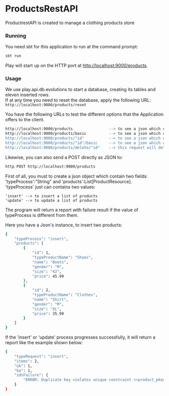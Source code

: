 # ProductsRestAPI

ProductrestAPI is created to manage a clothing products store


### Running

You need sbt for this application to run at the command prompt:

```bash
sbt run
```
Play will start up on the HTTP port at <http://localhost:9000/products>.


### Usage

We use play.api.db.evolutions to start a database, creating its tables and eleven inserted rows.  
If at any time you need to reset the database, apply the following URL:  ```http://localhost:9000/products/reset```  


You have the following URLs to test the different options that the Application offers to the client.  

```bash
http://localhost:9000/products                --> to see a json which contains all prducts with complete information.
http://localhost:9000/products/basic          --> to see a json which contains all products with basic information (product's name and price)
http://localhost:9000/products/"id"           --> to see a json which contains the complete information of the product selected by its id
http://localhost:9000/products/"id"/basic     --> to see a json which contains the basic information of the product selected by its id
http://localhost:9000/products/delete/"id"    --> this request will delete a record from database, which is selected previously by its id.
```


Likewise, you can also send a POST directly as JSON to:

```bash
http POST http://localhost:9000/products
```

First of all, you must to create a json object which contain two fields: 'typeProcess':"String" and 'products':List[ProductResource].  
'typeProcess' just can contains two values:  

    'insert' --> to insert a list of products  
    'update' --> to update a list of products  

The program will return a report with failure result if the value of typeProcess is different from them.  

Here you have a Json's instance, to insert two products:


```bash
{
    "typeProcess": "insert",
    "products": [
        {
            "id": 1,
            "typeProductName": "Shoes",
            "name": "Boots",
            "gender": "M",
            "size": "42",
            "price": 45.99
        },
        {
            "id": 2,
            "typeProductName": "Clothes",
            "name": "Shirt",
            "gender": "M",
            "size": "XL",
            "price": 35.99
        }
    ]
}

```

If the 'insert' or 'update' process progresses successfully, it will return a report like the example shown below:

```bash
{
    "typeRequest": "insert",
    "items": 2,
    "ok": 1,
    "ko": 1,
    "idsFailure": {
        "ERROR: Duplicate key violates unique constraint <<product_pkey>> \ n Detail: Key already exists (id_product) = (1).": [1]
    }
}

```
